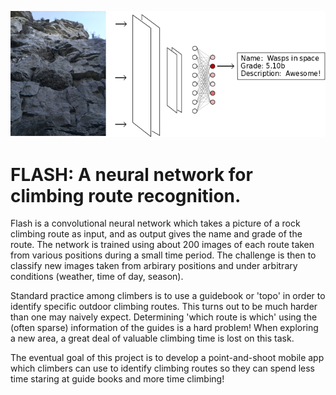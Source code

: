 ![GitHub Logo](https://github.com/jon-toledo/Flash/blob/master/images/FLASH.png)

# FLASH: A neural network for climbing route recognition.

Flash is a convolutional neural network which takes a picture of a rock climbing route as input, and as output gives the name and grade of the route.  The network is trained using about 200 images of each route taken from various positions during a small time period.  The challenge is then to classify new images taken from arbirary positions and under arbitrary conditions (weather, time of day, season).

Standard practice among climbers is to use a guidebook or 'topo' in order to identify specific outdoor climbing routes. This turns out to be much harder than one may naively expect. Determining 'which route is which' using the (often sparse) information of the guides is a hard problem! When exploring a new area, a great deal of valuable climbing time is lost on this task.

The eventual goal of this project is to develop a point-and-shoot mobile app which climbers can use to identify climbing routes so they can spend less time staring at guide books and more time climbing!  

<!-- 

## Current status

This is an ongoing project. As I have already mentioned, the eventual goal is to develop a mobile app which takes data from your phones camera as input, feeds this data into a pre-trained neural network, and produces route data as output (e.g. the name and difficulty grade of the route). 

The current status of the project is much more humble and is only a proof of concept. I choose 4 different climbing routes in a popular sector of the local climbing area Mount Nemo. Lets call them route 1, ...., route 4. I took 200 pictures of each route from various angles -- this constituted the training set. My wife then took around 50 pictures of each route from various positions of her own choosing -- this constituted the test set. The goal was to train a neural network that would correctly classify the images in the test set.  

The first step is just to concentrate on training data and testing data collected on the same day, but independently by different people. This is a fairly simple problem of image recognition, and excellent results of > 99% can be achieved with simple versions of standard architecture.

Of course one will eventually need to ensure generalization to different conditions, mainly various weather conditions, time of day, season. It is not practical to collect training data under all possible conditions, so we need to design a neural network which focuses on the qualities of the route which are invariant under these changes.  

-->


